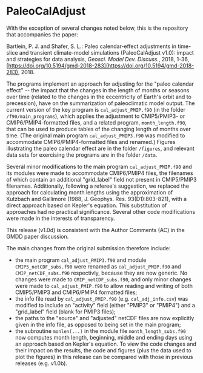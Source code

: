 PaleoCalAdjust
===================

With the exception of several changes noted below, this is the repository that accompanies the paper:

Bartlein, P. J. and Shafer, S. L.: Paleo calendar-effect adjustments in time-slice and transient climate-model simulations (PaleoCalAdjust v1.0): impact and strategies for data analysis, *Geosci. Model Dev. Discuss.*, 2018, 1-36, [https://doi.org/10.5194/gmd-2018-283](https://doi.org/10.5194/gmd-2018-283), 2018.

The programs implement an approach for adjusting for the "paleo calendar effect" -- the impact that the changes in the length of months or seasons over time (related to the changes in the eccentricity of Earth's orbit and to precession), have on the summarization of paleoclimatic model output. The current version of the key program is `cal_adjust_PMIP.f90` (in the folder `/f90/main_programs`), which applies the adjustment to CMIP5/PMIP3- or CMIP6/PMIP4-formatted files, and a related program, `month_length.f90`, that can be used to produce tables of the changing length of months over time. (The original main program `cal_adjust_PMIP3.f90` was modified to accommodate CMIP6/PMIP4-formatted files and renamed.)  Figures illustrating the paleo calendar effect are in the folder `/figures`, and relevant data sets for exercising the programs are in the folder `/data`.  

Several minor modifications to the main program `cal_adjust_PMIP.f90` and its modules were made to accommodate CMIP6/PMIP4 files, the filenames of which contain an additional "grid_label" field not present in CMIP5/PMIP3 filenames.  Additionally, following a referee's suggestion, we replaced the approach for calculating month lengths using the approximation of Kutzbach and Gallimore (1988, J. Geophys. Res. 93(D1):803-821), with a direct approach based on Kepler's equation. This substitution of approaches had no practical significance.  Several other code modifications were made in the interests of transparency.

This release (v1.0d) is consistent with the Author Comments (AC) in the GMDD paper discussion.

The main changes from the original submission therefore include:

- the main program `cal_adjust_PMIP3.f90` and module `CMIP5_netCDF_subs.f90` were renamed as `cal_adjust_PMIP.f90` and `CMIP_netCDF_subs.f90` respectivly, because they are now generic.  No changes were made to `CMIP_netCDF_subs.f90`, and only minor changes were made to `cal_adjust_PMIP.f90` to allow reading and writing of both CMIP5/PMIP3 and CMIP6/PMIP4 formatted files;
- the info file read by `cal_adjust_PMIP.f90` (e.g. `cal_adj_info.csv`) was modified to include an "activity" field (either "PMIP3" or "PMIP4") and a "grid_label" field (blank for PMIP3 files);
- the paths to the "source" and "adjusted" netCDF files are now explicitly given in the info file, as opposed to being set in the main program;
- the subroutine `monlen(...)` in the module file `month_length_subs.f90` now computes month length, beginning, middle and ending days using an approach based on Kepler's equation.  To view the code changes and their impact on the results, the code and figures (plus the data used to plot the figures) in this release can be compared with those in previous releases (e.g. v1.0b).    